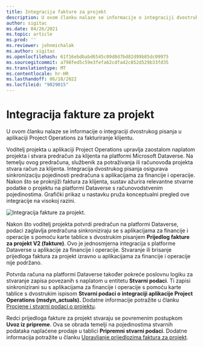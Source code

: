 ```yaml
---
title: Integracija fakture za projekt
description: U ovom članku nalaze se informacije o integraciji dvostrukog pisanja u aplikaciji Project Operations za fakturiranje klijentu.
author: sigitac
ms.date: 04/26/2021
ms.topic: article
ms.prod: ''
ms.reviewer: johnmichalak
ms.author: sigitac
ms.openlocfilehash: 61f16ebdbabd6545c09d8d7bd82d99b85dc09975
ms.sourcegitcommit: a798fed5c59e3fefa62cdfa42c852d529b33fd35
ms.translationtype: MT
ms.contentlocale: hr-HR
ms.lasthandoff: 06/18/2022
ms.locfileid: "9029015"
---
```

# <a name="project-invoice-integration"></a>Integracija fakture za projekt

U ovom članku nalaze se informacije o integraciji dvostrukog pisanja u aplikaciji Project Operations za fakturiranje klijentu.

Voditelj projekta u aplikaciji Project Operations upravlja zaostalom naplatom projekta i stvara predračun za klijenta na platformi Microsoft Dataverse. Na temelju ovog predračuna, službenik za potraživanja ili računovođa projekta stvara račun za klijenta. Integracija dvostrukog pisanja osigurava sinkronizaciju pojedinosti predračuna s aplikacijama za financije i operacije. Nakon što se proknjiži faktura za klijenta, sustav ažurira relevantne stvarne podatke o projektu na platformi Dataverse s računovodstvenim pojedinostima. Grafički prikaz u nastavku pruža konceptualni pregled ove integracije na visokoj razini.

   ![Integracija fakture za projekt.](./media/DW5Invoicing.png)

Nakon što voditelj projekta potvrdi predračun na platformi Dataverse, podaci zaglavlja predračuna sinkroniziraju se s aplikacijama za financije i operacije s pomoću karte tablice s dvostrukim pisanjem **Prijedlog fakture za projekt V2 (fakture)**. Ovo je jednosmjerna integracija s platforme Dataverse u aplikacije za financije i operacije. Stvaranje ili brisanje prijedloga faktura za projekt izravno u aplikacijama za financije i operacije nije podržano.

Potvrda računa na platformi Dataverse također pokreće poslovnu logiku za stvaranje zapisa povezanih s naplatom u entitetu **Stvarni podaci**. Ti zapisi sinkronizirani su s aplikacijama za financije i operacije s pomoću karte tablice s dvostrukim ispisom **Stvarni podaci o integraciji aplikacije Project Operations (msdyn\_actuals).** Dodatne informacije potražite u članku [Procjene i stvarni podaci o projektu](resource-dual-write-estimates-actuals.md). 

Redci prijedloga fakture za projekt stvaraju se povremenim postupkom **Uvoz iz pripreme**. Ova se obrada temelji na pojedinostima stvarnih podataka naplaćene prodaje u tablici **Pripremni stvarni podaci**. Dodatne informacija potražite u članku [Upravljanje prijedlozima faktura za projekt](../invoicing/format-update-project-invoice-proposals.md#create-project-invoice-proposals). 
